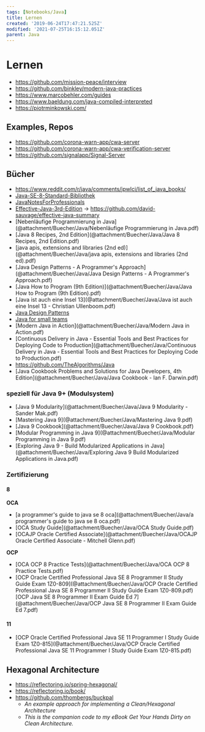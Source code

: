 ```yaml
---
tags: [Notebooks/Java]
title: Lernen
created: '2019-06-24T17:47:21.525Z'
modified: '2021-07-25T16:15:12.051Z'
parent: Java
---
```


# Lernen
- https://github.com/mission-peace/interview
- https://github.com/binkley/modern-java-practices
- https://www.marcobehler.com/guides
- https://www.baeldung.com/java-compiled-interpreted
- https://piotrminkowski.com/


## Examples, Repos
- https://github.com/corona-warn-app/cwa-server
- https://github.com/corona-warn-app/cwa-verification-server
- https://github.com/signalapp/Signal-Server


## Bücher
- https://www.reddit.com/r/java/comments/jpwlci/list_of_java_books/
- [Java-SE-8-Standard-Bibliothek](@attachment/Buecher/Java/Java-SE-8-Standard-Bibliothek--Christian-Ullenboom.pdf)
- [JavaNotesForProfessionals](@attachment/Buecher/Java/JavaNotesForProfessionals.pdf)
- [Effective-Java-3rd-Edition](@attachment/Buecher/Java/Effective-Java-3rd-Edition.pdf)
  → https://github.com/david-sauvage/effective-java-summary
- [Nebenläufige Programmierung in Java](@attachment/Buecher/Java/Nebenläufige Programmierung in Java.pdf)
- [Java 8 Recipes, 2nd Edition](@attachment/Buecher/Java/Java 8 Recipes, 2nd Edition.pdf)
- [java apis, extensions and libraries (2nd ed)](@attachment/Buecher/Java/java apis, extensions and libraries (2nd ed).pdf)
- [Java Design Patterns - A Programmer's Approach](@attachment/Buecher/Java/Java Design Patterns - A Programmer's Approach.pdf)
- [Java How to Program (9th Edition)](@attachment/Buecher/Java/Java How to Program (9th Edition).pdf)
- [Java ist auch eine Insel 13](@attachment/Buecher/Java/Java ist auch eine Insel 13 - Christian Ullenboom.pdf)
- [Java Design Patterns](@attachment/Buecher/Java/Java-Design-Patterns.pdf)
- [Java for small teams](http://javabook.ncredinburgh.com/)
- [Modern Java in Action](@attachment/Buecher/Java/Modern Java in Action.pdf)
- [Continuous Delivery in Java - Essential Tools and Best Practices for Deploying Code to Production](@attachment/Buecher/Java/Continuous Delivery in Java - Essential Tools and Best Practices for Deploying Code to Production.pdf)
- https://github.com/TheAlgorithms/Java
- [Java Cookbook Problems and Solutions for Java Developers, 4th Edition](@attachment/Buecher/Java/Java Cookbook - Ian F. Darwin.pdf)

### speziell für Java 9+ (Modulsystem)
- [Java 9 Modularity](@attachment/Buecher/Java/Java 9 Modularity - Sander Mak.pdf)
- [Mastering Java 9](@attachment/Buecher/Java/Mastering Java 9.pdf)
- [Java 9 Cookbook](@attachment/Buecher/Java/Java 9 Cookbook.pdf)
- [Modular Programming in Java 9](@attachment/Buecher/Java/Modular Programming in Java 9.pdf)
- [Exploring Java 9 - Build Modularized Applications in Java](@attachment/Buecher/Java/Exploring Java 9 Build Modularized Applications in Java.pdf)


### Zertifizierung

#### 8

**OCA**
- [a programmer's guide to java se 8 oca](@attachment/Buecher/Java/a programmer's guide to java se 8 oca.pdf)
- [OCA Study Guide](@attachment/Buecher/Java/OCA Study Guide.pdf)
- [OCAJP Oracle Certified Associate](@attachment/Buecher/Java/OCAJP Oracle Certified Associate - Mitchell Glenn.pdf)

**OCP**
- [OCA OCP 8 Practice Tests](@attachment/Buecher/Java/OCA OCP 8 Practice Tests.pdf)
- [OCP Oracle Certified Professional Java SE 8 Programmer II Study Guide Exam 1Z0-809](@attachment/Buecher/Java/OCP Oracle Certified Professional Java SE 8 Programmer II Study Guide Exam 1Z0-809.pdf)
[OCP Java SE 8 Programmer II Exam Guide Ed 7](@attachment/Buecher/Java/OCP Java SE 8 Programmer II Exam Guide Ed 7.pdf)

#### 11
- [OCP Oracle Certified Professional Java SE 11 Programmer I Study Guide Exam 1Z0-815](@attachment/Buecher/Java/OCP Oracle Certified Professional Java SE 11 Programmer I Study Guide Exam 1Z0-815.pdf)


## Hexagonal Architecture
- https://reflectoring.io/spring-hexagonal/
- https://reflectoring.io/book/
- https://github.com/thombergs/buckpal
  - *An example approach for implementing a Clean/Hexagonal Architecture*
  - *This is the companion code to my eBook Get Your Hands Dirty on Clean Architecture.*

